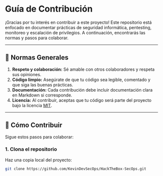# Guía de Contribución

¡Gracias por tu interés en contribuir a este proyecto! Este repositorio está enfocado en documentar prácticas de seguridad informática, pentesting, monitoreo y escalación de privilegios. A continuación, encontrarás las normas y pasos para colaborar.

---

## 📜 Normas Generales
1. **Respeto y colaboración:** Sé amable con otros colaboradores y respeta sus opiniones.
2. **Código limpio:** Asegúrate de que tu código sea legible, comentado y que siga las buenas prácticas.
3. **Documentación:** Cada contribución debe incluir documentación clara en Markdown si corresponde.
4. **Licencia:** Al contribuir, aceptas que tu código será parte del proyecto bajo la licencia [MIT](LICENSE).

---

## 🚀 Cómo Contribuir
Sigue estos pasos para colaborar:

### 1. Clona el repositorio
Haz una copia local del proyecto:
```bash
git clone https://github.com/KevinDevSecOps/HackTheBox-SecOps.git
